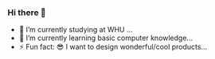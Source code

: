 ### Hi there 👋
 - 🔭 I’m currently studying at WHU ...
 - 🌱 I’m currently learning basic computer knowledge...
 - ⚡ Fun fact: 😎  I want to design wonderful/cool products...

<!--
**weivwang/weivwang** is a ✨ _special_ ✨ repository because its `README.md` (this file) appears on your GitHub profile.

Here are some ideas to get you started:


- 👯 I’m looking to collaborate on ...
- 🤔 I’m looking for help with ...
- 💬 Ask me about ...
- 📫 How to reach me: ...
- 😄 Pronouns: ...

-->

